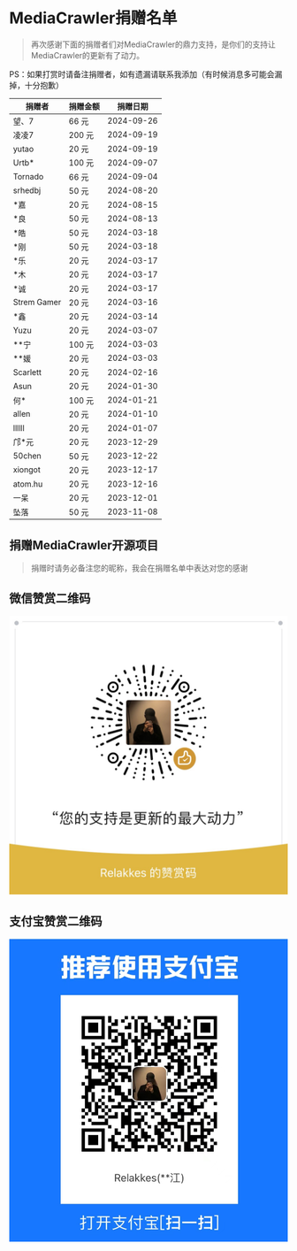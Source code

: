 # MediaCrawler捐赠名单

> 再次感谢下面的捐赠者们对MediaCrawler的鼎力支持，是你们的支持让MediaCrawler的更新有了动力。

PS：如果打赏时请备注捐赠者，如有遗漏请联系我添加（有时候消息多可能会漏掉，十分抱歉）

| 捐赠者         | 捐赠金额  | 捐赠日期       |
|-------------|-------|------------|
| 望、7         | 66 元  | 2024-09-26 |
| 凌凌7         | 200 元 | 2024-09-19 |
| yutao       | 20 元  | 2024-09-19 |
| Urtb*       | 100 元 | 2024-09-07 |
| Tornado     | 66 元  | 2024-09-04 |
| srhedbj     | 50 元  | 2024-08-20 |
| *嘉          | 20 元  | 2024-08-15 |
| *良          | 50 元  | 2024-08-13 |
| *皓          | 50 元  | 2024-03-18 |
| *刚          | 50 元  | 2024-03-18 |
| *乐          | 20 元  | 2024-03-17 |
| *木          | 20 元  | 2024-03-17 |
| *诚          | 20 元  | 2024-03-17 |
| Strem Gamer | 20 元  | 2024-03-16 |
| *鑫          | 20 元  | 2024-03-14 |
| Yuzu        | 20 元  | 2024-03-07 |
| **宁         | 100 元 | 2024-03-03 |
| **媛         | 20 元  | 2024-03-03 |
| Scarlett    | 20 元  | 2024-02-16 |
| Asun        | 20 元  | 2024-01-30 |
| 何*          | 100 元 | 2024-01-21 |
| allen       | 20 元  | 2024-01-10 |
| llllll      | 20 元  | 2024-01-07 |
| 邝*元         | 20 元  | 2023-12-29 |
| 50chen      | 50 元  | 2023-12-22 |
| xiongot     | 20 元  | 2023-12-17 |
| atom.hu     | 20 元  | 2023-12-16 |
| 一呆          | 20 元  | 2023-12-01 |
| 坠落          | 50 元  | 2023-11-08 |

## 捐赠MediaCrawler开源项目
> 捐赠时请务必备注您的昵称，我会在捐赠名单中表达对您的感谢

## 微信赞赏二维码
![wechat_pay.jpeg](static/images/wechat_pay.jpeg)

## 支付宝赞赏二维码
![zfb_pay.png](static/images/zfb_pay.png)

